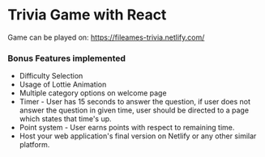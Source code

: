 # Trivia Game with React

Game can be played on: https://fileames-trivia.netlify.com/

### Bonus Features implemented

- Difficulty Selection
- Usage of Lottie Animation
- Multiple category options on welcome page
- Timer - User has 15 seconds to answer the question, if user does not answer the question in given time, user should be directed to a page which states that time's up.
- Point system - User earns points with respect to remaining time.
- Host your web application's final version on Netlify or any other similar platform.
